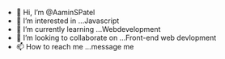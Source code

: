 - 👋 Hi, I’m @AaminSPatel
- 👀 I’m interested in ...Javascript
- 🌱 I’m currently learning ...Webdevelopment
- 💞️ I’m looking to collaborate on ...Front-end web devlopment
- 📫 How to reach me ...message me

<!---
AaminSPatel/AaminSPatel is a ✨ special ✨ repository because its `README.md` (this file) appears on your GitHub profile.
You can click the Preview link to take a look at your changes.
--->
